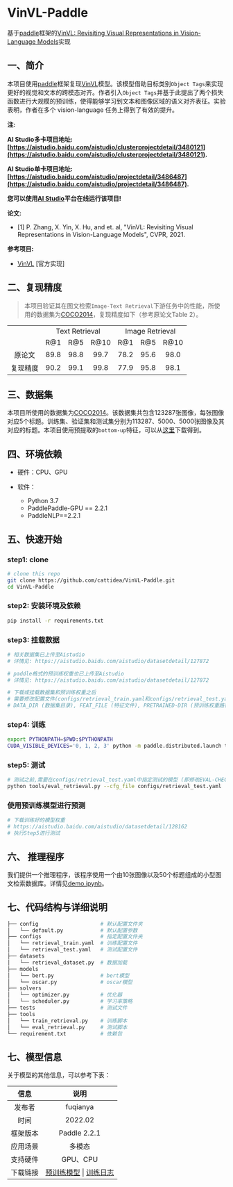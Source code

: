 # VinVL-Paddle

基于[paddle](https://github.com/PaddlePaddle/Paddle)框架的[VinVL: Revisiting Visual Representations in Vision-Language Models](https://arxiv.org/abs/2101.00529)实现

## 一、简介

本项目使用[paddle](https://github.com/PaddlePaddle/Paddle)框架复现[VinVL](https://arxiv.org/abs/2101.00529)模型。该模型借助目标类别`Object Tags`来实现更好的视觉和文本的跨模态对齐。作者引入`Object Tags`并基于此提出了两个损失函数进行大规模的预训练，使得能够学习到文本和图像区域的语义对齐表征。实验表明，作者在多个 vision-language 任务上得到了有效的提升。

**注:**

**AI Studio多卡项目地址: [https://aistudio.baidu.com/aistudio/clusterprojectdetail/3480121](https://aistudio.baidu.com/aistudio/clusterprojectdetail/3480121).**

**AI Studio单卡项目地址: [https://aistudio.baidu.com/aistudio/projectdetail/3486487](https://aistudio.baidu.com/aistudio/projectdetail/3486487).**

**您可以使用[AI Studio](https://aistudio.baidu.com/)平台在线运行该项目!**

**论文:**

* [1] P. Zhang, X. Yin, X. Hu, and et. al, "VinVL: Revisiting Visual Representations in Vision-Language Models", CVPR, 2021.

**参考项目:**

* [VinVL](https://github.com/microsoft/Oscar) [官方实现]

## 二、复现精度

> 本项目验证其在图文检索`Image-Text Retrieval`下游任务中的性能，所使用的数据集为[COCO2014](https://cocodataset.org/)，复现精度如下（参考原论文Table 2）。

<table>
    <tr align="center">
        <td></td>
        <td colspan="3" >Text Retrieval</td> 
        <td colspan="3">Image Retrieval</td>
    </tr>
    <tr align="center">
        <td></td>
        <td>R@1</td>
        <td>R@5</td>
        <td>R@10</td>
        <td>R@1</td>
        <td>R@5</td>
        <td>R@10</td>
    </tr>
    <tr align="center">
        <td>原论文</td>
        <td>89.8</td>
        <td>98.8</td>
        <td>99.7</td>
        <td>78.2</td>
        <td>95.6</td>
        <td>98.0</td>
    </tr>
    <tr align="center">
        <td>复现精度</td>
        <td>90.2</td>
        <td>99.1</td>
        <td>99.8</td>
        <td>77.9</td>
        <td>95.8</td>
        <td>98.1</td>
    </tr>
</table>


## 三、数据集

本项目所使用的数据集为[COCO2014](https://cocodataset.org/)。该数据集共包含123287张图像，每张图像对应5个标题。训练集、验证集和测试集分别为113287、5000、5000张图像及其对应的标题。本项目使用预提取的`bottom-up`特征，可以从[这里](https://github.com/microsoft/Oscar/blob/master/VinVL_DOWNLOAD.md)下载得到。


## 四、环境依赖

* 硬件：CPU、GPU

* 软件：
    * Python 3.7
    * PaddlePaddle-GPU == 2.2.1
    * PaddleNLP==2.2.1

## 五、快速开始

### step1: clone 

```bash
# clone this repo
git clone https://github.com/cattidea/VinVL-Paddle.git
cd VinVL-Paddle
```

### step2: 安装环境及依赖

```bash
pip install -r requirements.txt
```

### step3: 挂载数据

```bash
# 相关数据集已上传至Aistudio
# 详情见: https://aistudio.baidu.com/aistudio/datasetdetail/127872

# paddle格式的预训练权重也已上传至Aistudio
# 详情见: https://aistudio.baidu.com/aistudio/datasetdetail/127872

# 下载或挂载数据集和预训练权重之后
# 需要修改配置文件(configs/retrieval_train.yaml和configs/retrieval_test.yaml的一些参数:
# DATA_DIR (数据集目录), FEAT_FILE (特征文件), PRETRAINED-DIR (预训练权重路径)
```

### step4: 训练

```bash
export PYTHONPATH=$PWD:$PYTHONPATH
CUDA_VISIBLE_DEVICES='0, 1, 2, 3' python -m paddle.distributed.launch tools/train_retrieval.py --cfg_file configs/retrieval_train.yaml
```

### step5: 测试

```bash
# 测试之前,需要在configs/retrieval_test.yaml中指定测试的模型 (即修改EVAL-CHECKPOINT_DIR参数).
python tools/eval_retrieval.py --cfg_file configs/retrieval_test.yaml
```

### 使用预训练模型进行预测

```bash
# 下载训练好的模型权重
# https://aistudio.baidu.com/aistudio/datasetdetail/128162
# 执行Step5进行测试
```

## 六、 推理程序

我们提供一个推理程序，该程序使用一个由10张图像以及50个标题组成的小型图文检索数据库。详情见[demo.ipynb](https://github.com/cattidea/VinVL-Paddle/blob/main/demo.ipynb)。

## 七、代码结构与详细说明

```bash
├── config                    # 默认配置文件夹
│   └── default.py            # 默认配置参数
├── configs                   # 指定配置文件夹
│   └── retrieval_train.yaml  # 训练配置文件
│   └── retrieval_test.yaml   # 测试配置文件
├── datasets
│   └── retrieval_dataset.py  # 数据加载
├── models
│   └── bert.py               # bert模型
│   └── oscar.py              # oscar模型
├── solvers
│   └── optimizer.py          # 优化器
│   └── scheduler.py          # 学习率策略
├── tests                     # 测试文件
├── tools
│   └── train_retrieval.py    # 训练脚本
│   └── eval_retrieval.py     # 测试脚本
└── requirement.txt           # 依赖包
```

## 七、模型信息

关于模型的其他信息，可以参考下表：

|   信息   |                             说明                             |
| :------: | :----------------------------------------------------------: |
|  发布者  |                           fuqianya                           |
|   时间   |                           2022.02                            |
| 框架版本 |                         Paddle 2.2.1                         |
| 应用场景 |                            多模态                            |
| 支持硬件 |                           GPU、CPU                           |
| 下载链接 | [预训练模型](https://aistudio.baidu.com/aistudio/datasetdetail/128162) \| [训练日志](https://github.com/cattidea/VinVL-Paddle/tree/main/log) |
